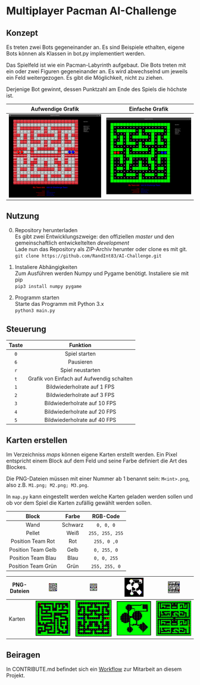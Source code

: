 # Multiplayer Pacman AI-Challenge

## Konzept

Es treten zwei Bots gegeneinander an. Es sind Beispiele ethalten, eigene Bots können als Klassen in bot.py implementiert werden.

Das Spielfeld ist wie ein Pacman-Labyrinth aufgebaut. Die Bots treten mit ein oder zwei Figuren gegeneinander an.
Es wird abwechselnd um jeweils ein Feld weitergezogen. Es gibt die Möglichkeit, nicht zu ziehen.

Derjenige Bot gewinnt, dessen Punktzahl am Ende des Spiels die höchste ist.

|Aufwendige Grafik                                           | Einfache Grafik                                           |
:-----------------------------------------------------------:|:----------------------------------------------------------:
|![Aufwendige Grafik](media/demo_higraphics_2_demobots.gif)  | ![Einfache Grafik](media/demo_lowgraphics_2_demobots.gif) |

## Nutzung

0. Repository herunterladen <br>
Es gibt zwei Entwicklungszweige: den offiziellen *master* und den gemeinschaftlich entwickeltelten *development* <br>
Lade nun das Repository als ZIP-Archiv herunter oder clone es mit git. <br> `git clone https://github.com/RandInt83/AI-Challenge.git`

1. Instaliere Abhängigkeiten <br>
Zum Ausführen werden Numpy und Pygame benötigt.
Instaliere sie mit pip <br> `pip3 install numpy pygame`

2. Programm starten <br>
Starte das Programm mit Python 3.x <br> `python3 main.py`

## Steuerung
Taste | Funktion
:---:|:---:
`0` | Spiel starten
`6` | Pausieren
`r` | Spiel neustarten
`t` | Grafik von Einfach auf Aufwendig schalten
`1` | Bildwiederholrate auf 1 FPS
`2` | Bildwiederholrate auf 3 FPS
`3` | Bildwiederholrate auf 10 FPS
`4` | Bildwiederholrate auf 20 FPS
`5` | Bildwiederholrate auf 40 FPS

## Karten erstellen
Im Verzeichniss *maps* können eigene Karten erstellt werden.
Ein Pixel entspricht einem Block auf dem Feld und seine Farbe definiert die Art des Blockes.

Die PNG-Dateien müssen mit einer Nummer ab 1 benannt sein: `M<int>.png`, also z.B. `M1.png; M2.png; M3.png`.

In `map.py` kann eingestellt werden welche Karten geladen werden sollen und ob vor dem Spiel die Karten zufällig gewählt werden sollen.

Block | Farbe | RGB-Code
:------------------:|:-------:|:----------------:
|Wand               | Schwarz | `0, 0, 0`       |
|Pellet             | Weiß    | `255, 255, 255` |
|Position Team Rot  | Rot     | `255, 0 ,0`     |
|Position Team Gelb | Gelb    | `0, 255, 0`     |
|Position Team Blau | Blau    | `0, 0, 255`     |
|Position Team Grün | Grün    | `255, 255, 0`   |


| PNG-Dateien | ![Karte M1.png](maps/M1.png)                     | ![Karte M2.png](maps/M2.png)                     | ![Karte M3.png](maps/M3.png)                     | ![Karte M4.png](maps/M4.png)                     |
|-------------|--------------------------------------------------|--------------------------------------------------|--------------------------------------------------|--------------------------------------------------|
| Karten      | ![Demo Karte M1](media/map_demos/demo_map_1.gif) | ![Demo Karte M2](media/map_demos/demo_map_2.gif) | ![Demo Karte M3](media/map_demos/demo_map_3.gif) | ![Demo Karte M4](media/map_demos/demo_map_4.gif) |

## Beiragen
In CONTRIBUTE.md befindet sich ein [Workflow](CONTRIBUTE.md) zur Mitarbeit an diesem Projekt.
